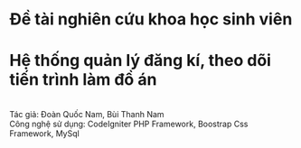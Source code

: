 # Đề tài nghiên cứu khoa học sinh viên
# Hệ thống quản lý đăng kí, theo dõi tiến trình làm đồ án
</br>
Tác giả: Đoàn Quốc Nam, Bùi Thanh Nam </br>
Công nghệ sử dụng: CodeIgniter PHP Framework, Boostrap Css Framework, MySql <br>
